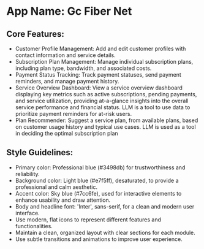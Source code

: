 # **App Name**: Gc Fiber Net

## Core Features:

- Customer Profile Management: Add and edit customer profiles with contact information and service details.
- Subscription Plan Management: Manage individual subscription plans, including plan type, bandwidth, and associated costs.
- Payment Status Tracking: Track payment statuses, send payment reminders, and manage payment history.
- Service Overview Dashboard: View a service overview dashboard displaying key metrics such as active subscriptions, pending payments, and service utilization, providing at-a-glance insights into the overall service performance and financial status. LLM is a tool to use data to prioritize payment reminders for at-risk users.
- Plan Recommender: Suggest a service plan, from available plans, based on customer usage history and typical use cases. LLM is used as a tool in deciding the optimal subscription plan

## Style Guidelines:

- Primary color: Professional blue (#3498db) for trustworthiness and reliability.
- Background color: Light blue (#e7f5ff), desaturated, to provide a professional and calm aesthetic.
- Accent color: Sky blue (#7cc6fe), used for interactive elements to enhance usability and draw attention.
- Body and headline font: 'Inter', sans-serif, for a clean and modern user interface.
- Use modern, flat icons to represent different features and functionalities.
- Maintain a clean, organized layout with clear sections for each module.
- Use subtle transitions and animations to improve user experience.
